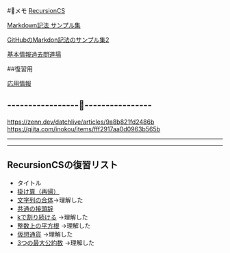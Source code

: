 #📝メモ
[RecursionCS](https://recursionist.io/dashboard)

[Markdown記法 サンプル集](https://qiita.com/tbpgr/items/989c6badefff69377da7)

<!-- <a href="[https://zenn.dev/softoika/scraps/8d361407128904](https://qiita.com/tbpgr/items/989c6badefff69377da7)" target="_blank" rel="noopener noreferrer">Markdown記法 サンプル集</a> -->

<!--  [GitHubのMarkdon記法のサンプル集2](https://zenn.dev/softoika/scraps/8d361407128904) -->

<a href="https://zenn.dev/softoika/scraps/8d361407128904" target="_blank" rel="noopener noreferrer">GitHubのMarkdon記法のサンプル集2</a>

[基本情報過去問道場](https://www.fe-siken.com/fekakomon.php)

##復習用


[応用情報](https://www.ap-siken.com/)

-----------------📝----------------
-----------------------------------

https://zenn.dev/datchlive/articles/9a8b821fd2486b
https://qiita.com/inokou/items/fff2917aa0d0963b565b

---------------------------------------
---------------------------------------
## RecursionCSの復習リスト

- タイトル
- [掛け算（再帰）](https://recursionist.io/dashboard/problems/224)
- [文字列の合体](https://recursionist.io/dashboard/problems/221)→理解した
- [共通の接頭辞](https://recursionist.io/dashboard/problems/228)
- [kで割り続ける](https://recursionist.io/dashboard/problems/363) →理解した
- [整数上の平方根](https://recursionist.io/dashboard/problems/367) →理解した
- [仮想通貨](https://recursionist.io/dashboard/problems/364) →理解した
- [3つの最大公約数](https://recursionist.io/dashboard/problems/365) →理解した

